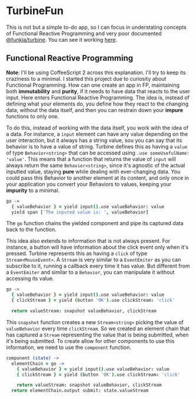 # TurbineFun

This is not but a simple to-do app, so I can focus in understating concepts of Functional Reactive Programming and very poor documented [@funkia/turbine](https://github.com/funkia/turbine). You can see it working [here](https://turbine-fun.vercel.app).

## Functional Reactive Programming

**Note**: I'll be using CoffeeScript 2 across this explanation. I'll try to keep its craziness to a minimal.
I started this project due to curiosity about Functional Programming. How can one create an app in FP, maintaining both **immutability** and **purity**, if it needs to have data that reacts to the user input. Here enters Functional Reactive Programming. The idea is, instead of defining what your elements do, you define how they react to the changing data, without the data itself, and then you can restrain down your **impure** functions to only one.

To do this, instead of working with the data itself, you work with the idea of a data. For instance, a `input` element can have any value depending on the user interaction, but it always has a string value, sou you can say that its behavior is to have a value of string. Turbine defines this as having a `value` of type `Behavior<string>` that can be accessed using `.use someUsefulName: 'value'`. This means that a function that returns the value of `input` will always return the same `Behavior<string>`, since it's agnostic of the actual inputted value, staying **pure** while dealing with ever-changing data. You could pass this Behavior to another element at its content, and only once in your application you convert your Behaviors to values, keeping your **impurity** to a minimal.

```coffeescript
go ->
  { valueBehavior } = yield input().use valueBehavior: value
  yield span ['The inputed value is: ', valueBehavior]
```

The `go` function chains the yielded component and pipe its captured data back to the function.

This idea also extends to information that is not always present. For instance, a button will have information about the click event only when it's pressed. Turbine represents this as having a `click` of type `Stream<MouseEvent>`. A `Stream` is very similar to a `EventEmiter` as you can subscribe to it, running a callback every time it has value. But different from a `EventEmiter` and similar to a `Behavior`, you can manipulate it without accessing its value.

```coffeescript
go ->
  { valueBehavior } = yield input().use valueBehavior: value
  { clickStream } = yield (button 'OK').use clickStream: 'click'

  return valueStream: snapshot valueBehavior, clickStream
```

This `snapshot` function creates a new `Stream<string>` picking the value of `valueBehavior` every time `clickStream`. So we created an element chain that has captured a `Stream` representing the value that is being submitted, when it's being submitted. To create allow for other components to use this information, we need to use the `component` function.

```coffeescript
component (state) ->
  elementChain = go ->
    { valueBehavior } = yield input().use valueBehavior: value
    { clickStream } = yield (button 'OK').use clickStream: 'click'

    return valueStream: snapshot valueBehavior, clickStream
  return elementChain.output submit: state.valueStream
```
